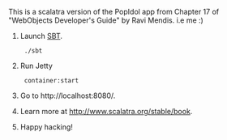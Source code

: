 This is a scalatra version of the PopIdol app from Chapter 17 of "WebObjects Developer's Guide" by Ravi Mendis. i.e me :)

1. Launch [SBT](http://code.google.com/p/simple-build-tool).

        ./sbt

2. Run Jetty

        container:start

3. Go to http://localhost:8080/.

4. Learn more at http://www.scalatra.org/stable/book.

5. Happy hacking!
